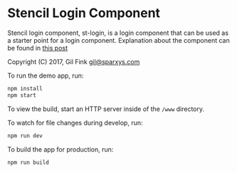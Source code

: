 # Stencil Login Component

Stencil login component, st-login, is a login component that can be used as a starter point for a login component. 
Explanation about the component can be found in [this post](https://medium.com/@gilfink/creating-a-simple-login-form-using-stencil-537098742b4e)


Copyright (C) 2017, Gil Fink <gil@sparxys.com>


To run the demo app, run:

```bash
npm install
npm start
```

To view the build, start an HTTP server inside of the `/www` directory.

To watch for file changes during develop, run:

```bash
npm run dev
```

To build the app for production, run:

```bash
npm run build
```

